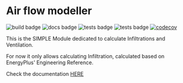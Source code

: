 # Air flow modeller

![build badge](https://github.com/SIMPLE-BuildingSimulation/air/actions/workflows/build.yaml/badge.svg)
![docs badge](https://github.com/SIMPLE-BuildingSimulation/air/actions/workflows/docs.yaml/badge.svg)
![tests badge](https://github.com/SIMPLE-BuildingSimulation/air/actions/workflows/tests.yaml/badge.svg)
![tests badge](https://github.com/SIMPLE-BuildingSimulation/air/actions/workflows/style.yaml/badge.svg)
[![codecov](https://codecov.io/gh/SIMPLE-BuildingSimulation/air/branch/main/graph/badge.svg?token=GFAQ8LPXK0)](https://codecov.io/gh/SIMPLE-BuildingSimulation/air)

This is the SIMPLE Module dedicated to calculate Infiltrations and Ventilation.

For now it only allows calculating Infiltration, calculated based on EnergyPlus' Engineering Reference.

Check the documentation [HERE](https://simple-buildingsimulation.github.io/air/)